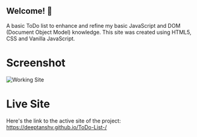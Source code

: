 ## Welcome! 👋
A basic ToDo list to enhance and refine my basic JavaScript and DOM (Document Object Model) knowledge. This site was created using HTML5, CSS and Vanilla JavaScript.

# Screenshot
![Working Site](https://github.com/DeeptanshV/Images/blob/main/Screenshot%20(22).png)

# Live Site
Here's the link to the active site of the project: 
https://deeptanshv.github.io/ToDo-List-/
